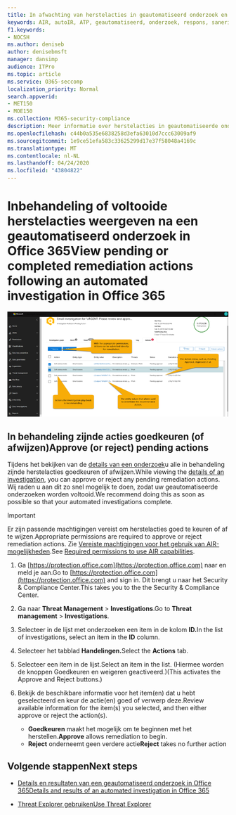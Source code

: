 ```yaml
---
title: In afwachting van herstelacties in geautomatiseerd onderzoek en antwoord controleren en goedkeuren
keywords: AIR, autoIR, ATP, geautomatiseerd, onderzoek, respons, sanering, bedreigingen, geavanceerd, bedreiging, bescherming
f1.keywords:
- NOCSH
ms.author: deniseb
author: denisebmsft
manager: dansimp
audience: ITPro
ms.topic: article
ms.service: O365-seccomp
localization_priority: Normal
search.appverid:
- MET150
- MOE150
ms.collection: M365-security-compliance
description: Meer informatie over herstelacties in geautomatiseerde onderzoeks- en reactiemogelijkheden in Office 365 Advanced Threat Protection Plan 2.
ms.openlocfilehash: c44b0a535e6838258d3efa63010d7ccc63009af9
ms.sourcegitcommit: 1e9ce51efa583c33625299d17e37f58048a4169c
ms.translationtype: MT
ms.contentlocale: nl-NL
ms.lasthandoff: 04/24/2020
ms.locfileid: "43804822"
---
```

# <a name="view-pending-or-completed-remediation-actions-following-an-automated-investigation-in-office-365"></a><span data-ttu-id="3d1f2-104">Inbehandeling of voltooide herstelacties weergeven na een geautomatiseerd onderzoek in Office 365</span><span class="sxs-lookup"><span data-stu-id="3d1f2-104">View pending or completed remediation actions following an automated investigation in Office 365</span></span>


![Actiepagina AIR-onderzoeken](../../media/air-investigationactionspage.png)

## <a name="approve-or-reject-pending-actions"></a><span data-ttu-id="3d1f2-106">In behandeling zijnde acties goedkeuren (of afwijzen)</span><span class="sxs-lookup"><span data-stu-id="3d1f2-106">Approve (or reject) pending actions</span></span>

<span data-ttu-id="3d1f2-107">Tijdens het bekijken van de [details van een onderzoek](air-view-investigation-results.md)u alle in behandeling zijnde herstelacties goedkeuren of afwijzen.</span><span class="sxs-lookup"><span data-stu-id="3d1f2-107">While viewing the [details of an investigation](air-view-investigation-results.md), you can approve or reject any pending remediation actions.</span></span> <span data-ttu-id="3d1f2-108">Wij raden u aan dit zo snel mogelijk te doen, zodat uw geautomatiseerde onderzoeken worden voltooid.</span><span class="sxs-lookup"><span data-stu-id="3d1f2-108">We recommend doing this as soon as possible so that your automated investigations complete.</span></span>

> [!IMPORTANT]
> <span data-ttu-id="3d1f2-109">Er zijn passende machtigingen vereist om herstelacties goed te keuren of af te wijzen.</span><span class="sxs-lookup"><span data-stu-id="3d1f2-109">Appropriate permissions are required to approve or reject remediation actions.</span></span> <span data-ttu-id="3d1f2-110">Zie [Vereiste machtigingen voor het gebruik van AIR-mogelijkheden](office-365-air.md#required-permissions-to-use-air-capabilities).</span><span class="sxs-lookup"><span data-stu-id="3d1f2-110">See [Required permissions to use AIR capabilities](office-365-air.md#required-permissions-to-use-air-capabilities).</span></span>

1. <span data-ttu-id="3d1f2-111">Ga [https://protection.office.com](https://protection.office.com) naar en meld je aan.</span><span class="sxs-lookup"><span data-stu-id="3d1f2-111">Go to [https://protection.office.com](https://protection.office.com) and sign in.</span></span> <span data-ttu-id="3d1f2-112">Dit brengt u naar het Security & Compliance Center.</span><span class="sxs-lookup"><span data-stu-id="3d1f2-112">This takes you to the the Security & Compliance Center.</span></span>

2. <span data-ttu-id="3d1f2-113">Ga naar **Threat Management** > **Investigations**.</span><span class="sxs-lookup"><span data-stu-id="3d1f2-113">Go to **Threat management** > **Investigations**.</span></span>

3. <span data-ttu-id="3d1f2-114">Selecteer in de lijst met onderzoeken een item in de kolom **ID.**</span><span class="sxs-lookup"><span data-stu-id="3d1f2-114">In the list of investigations, select an item in the **ID** column.</span></span> 

4. <span data-ttu-id="3d1f2-115">Selecteer het tabblad **Handelingen.**</span><span class="sxs-lookup"><span data-stu-id="3d1f2-115">Select the **Actions** tab.</span></span>

5. <span data-ttu-id="3d1f2-116">Selecteer een item in de lijst.</span><span class="sxs-lookup"><span data-stu-id="3d1f2-116">Select an item in the list.</span></span> <span data-ttu-id="3d1f2-117">(Hiermee worden de knoppen Goedkeuren en weigeren geactiveerd.)</span><span class="sxs-lookup"><span data-stu-id="3d1f2-117">(This activates the Approve and Reject buttons.)</span></span>

6. <span data-ttu-id="3d1f2-118">Bekijk de beschikbare informatie voor het item(en) dat u hebt geselecteerd en keur de actie(en) goed of verwerp deze.</span><span class="sxs-lookup"><span data-stu-id="3d1f2-118">Review available information for the item(s) you selected, and then either approve or reject the action(s).</span></span> 
   - <span data-ttu-id="3d1f2-119">**Goedkeuren** maakt het mogelijk om te beginnen met het herstellen.</span><span class="sxs-lookup"><span data-stu-id="3d1f2-119">**Approve** allows remediation to begin.</span></span>
   - <span data-ttu-id="3d1f2-120">**Reject** onderneemt geen verdere actie</span><span class="sxs-lookup"><span data-stu-id="3d1f2-120">**Reject** takes no further action</span></span>

## <a name="next-steps"></a><span data-ttu-id="3d1f2-121">Volgende stappen</span><span class="sxs-lookup"><span data-stu-id="3d1f2-121">Next steps</span></span>

- [<span data-ttu-id="3d1f2-122">Details en resultaten van een geautomatiseerd onderzoek in Office 365</span><span class="sxs-lookup"><span data-stu-id="3d1f2-122">Details and results of an automated investigation in Office 365</span></span>](air-view-investigation-results.md)

- [<span data-ttu-id="3d1f2-123">Threat Explorer gebruiken</span><span class="sxs-lookup"><span data-stu-id="3d1f2-123">Use Threat Explorer</span></span>](threat-explorer.md)
